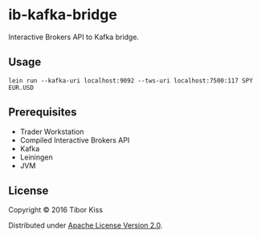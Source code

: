 # ib-kafka-bridge

Interactive Brokers API to Kafka bridge.

## Usage

```lein run --kafka-uri localhost:9092 --tws-uri localhost:7500:117 SPY EUR.USD```

## Prerequisites

 - Trader Workstation
 - Compiled Interactive Brokers API 
 - Kafka
 - Leiningen
 - JVM
 
## License

Copyright © 2016 Tibor Kiss

Distributed under [Apache License Version 2.0](http://www.apache.org/licenses/).
